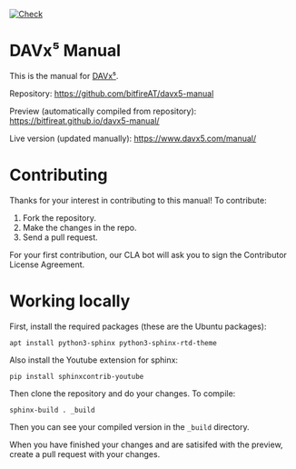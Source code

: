 
[![Check](https://github.com/bitfireAT/davx5-manual/actions/workflows/check.yml/badge.svg)](https://github.com/bitfireAT/davx5-manual/actions/workflows/check.yml)


DAVx⁵ Manual
============

This is the manual for [DAVx⁵](https://www.davx5.com).

Repository: https://github.com/bitfireAT/davx5-manual

Preview (automatically compiled from repository): https://bitfireat.github.io/davx5-manual/

Live version (updated manually): https://www.davx5.com/manual/


Contributing
============

Thanks for your interest in contributing to this manual! To contribute:

1. Fork the repository.
1. Make the changes in the repo.
1. Send a pull request.

For your first contribution, our CLA bot will ask you to sign the Contributor License Agreement.


Working locally
===============

First, install the required packages (these are the Ubuntu packages):

    apt install python3-sphinx python3-sphinx-rtd-theme

Also install the Youtube extension for sphinx:

    pip install sphinxcontrib-youtube

Then clone the repository and do your changes. To compile:

    sphinx-build . _build

Then you can see your compiled version in the `_build` directory.

When you have finished your changes and are satisifed with the preview, create a pull request with your changes.
